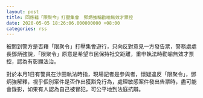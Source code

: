 ```yaml
---
layout: post
title: 回應藉「限聚令」打壓集會　鄧炳強稱勸喻無效才票控
date: 2020-05-05 18:26:06.000000000 +08:00
categories: rss
---
```


被問到警方是否藉「限聚令」打壓集會遊行，只向反對意見一方發告票，警務處處長鄧炳強說，「限聚令」原意是希望市民保持社交距離，重申執法時勸喻無效才票控，認為有彰顯法治。

對於本月1日有警員在沙田執法時指，現場記者是參與者，懷疑違反「限聚令」，鄧炳強解釋，視乎個別案件是否作出獲豁免行為，處理敏感案件發出告票時，盡可能會錄影，如果有人認為自己被冒犯，可公平地到法庭抗辯。
